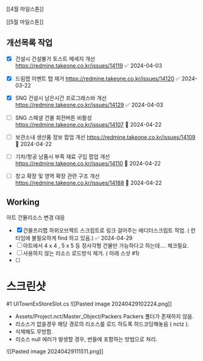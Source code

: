 


[[4월 마일스톤]]

[[5월 마일스톤]]



## 개선목록 작업
- [x] 건설시 건설불가 토스트 메세지 개선 https://redmine.takeone.co.kr/issues/14119 ✅ 2024-04-03
- [x] 드림랩 이벤트 탭 제거 https://redmine.takeone.co.kr/issues/14120 ✅ 2024-03-22
- [x] SNG 건설시 남은시간 프로그레스바 개선 https://redmine.takeone.co.kr/issues/14129 ✅ 2024-04-03
- [ ] SNG 스페셜 건물 회전버튼 비활성 https://redmine.takeone.co.kr/issues/14107 🛫 2024-04-22
- [ ] 보관소내 생산품 정보 팝업 개선 https://redmine.takeone.co.kr/issues/14109  🛫 2024-04-22
- [ ] 기차/항공 남품시 부족 재료 구입 팝업 개선  https://redmine.takeone.co.kr/issues/14110 🛫 2024-04-22
- [ ] 창고 확장 및 영역 확장 관련 구조 개선 https://redmine.takeone.co.kr/issues/14188 🛫 2024-04-22



## Working 

아트 건물리소스 변경 대응

- [x] 건물프리팹 하위오브젝트 스크립트로 링크 걸어주는 에디터스크립트 작업. ( 런타임에 불필요하게 find 하고 있음.) ✅ 2024-04-29
- [ ] 아트에서 4 x 4 , 5 x 5  등 정사각형 건물만 가능하다고 하는데.... 체크필요.
- [ ] 사용하지 않는 리소스 로드방식 제거. ( 아래 스샷 #1)
- [ ] 



# 스크린샷 
#1
UITownExStoreSlot.cs
![[Pasted image 20240429102224.png]]

- Assets/Project.nct/Master_Object/Packers  Packers 폴더가 존재하지 않음.
- 리소스가 없을경우 해당 경로의 리소스를 로드 하도록 하드코딩해놓음 ( nctz ).
- 삭제해도 무방함. 
- 리소스 null 에러가 발생할 경우, 번들에 포함하는 방법으로 처리.

![[Pasted image 20240429111511.png]]